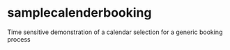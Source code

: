 # samplecalenderbooking
Time sensitive demonstration of a calendar selection for a generic booking process

